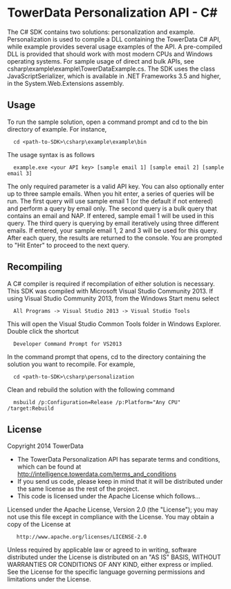 TowerData Personalization API - C#
====================================
The C# SDK contains two solutions: personalization and example. Personalization is used to compile a DLL containing the
TowerData C# API, while example provides several usage examples of the API. A pre-compiled DLL is provided that should
work with most modern CPUs and Windows operating systems. For sample usage of direct and bulk APIs, see
csharp\example\example\TowerDataExample.cs. The SDK uses the class JavaScriptSerializer, which is available in
.NET Frameworks 3.5 and higher, in the System.Web.Extensions assembly.

Usage
-----
To run the sample solution, open a command prompt and cd to the bin directory of example. For instance,

      cd <path-to-SDK>\csharp\example\example\bin

The usage syntax is as follows

      example.exe <your API key> [sample email 1] [sample email 2] [sample email 3]

The only required parameter is a valid API key. You can also optionally enter up to three sample emails. When you
hit enter, a series of queries will be run. The first query will use sample email 1 (or the default if not entered)
and perform a query by email only. The second query is a bulk query that contains an email and NAP. If entered, sample
email 1 will be used in this query. The third query is querying by email iteratively using three different emails. If
entered, your sample email 1, 2 and 3 will be used for this query. After each query, the results are returned to
the console. You are prompted to "Hit Enter" to proceed to the next query.

Recompiling
-----------
A C# compiler is required if recompilation of either solution is necessary. This SDK was compiled with Microsoft
Visual Studio Community 2013. If using Visual Studio Community 2013, from the Windows Start menu select

      All Programs -> Visual Studio 2013 -> Visual Studio Tools

This will open the Visual Studio Common Tools folder in Windows Explorer. Double click the shortcut

      Developer Command Prompt for VS2013

In the command prompt that opens, cd to the directory containing the solution you want to recompile. For example,

      cd <path-to-SDK>\csharp\personalization

Clean and rebuild the solution with the following command

      msbuild /p:Configuration=Release /p:Platform="Any CPU" /target:Rebuild

License
-------
Copyright 2014 TowerData

* The TowerData Personalization API has separate terms and conditions, which can
  be found at http://intelligence.towerdata.com/terms_and_conditions
* If you send us code, please keep in mind that it will be distributed under
  the same license as the rest of the project.
* This code is licensed under the Apache License which follows...

Licensed under the Apache License, Version 2.0 (the "License");
you may not use this file except in compliance with the License.
You may obtain a copy of the License at

       http://www.apache.org/licenses/LICENSE-2.0

Unless required by applicable law or agreed to in writing, software
distributed under the License is distributed on an "AS IS" BASIS,
WITHOUT WARRANTIES OR CONDITIONS OF ANY KIND, either express or implied.
See the License for the specific language governing permissions and
limitations under the License.
